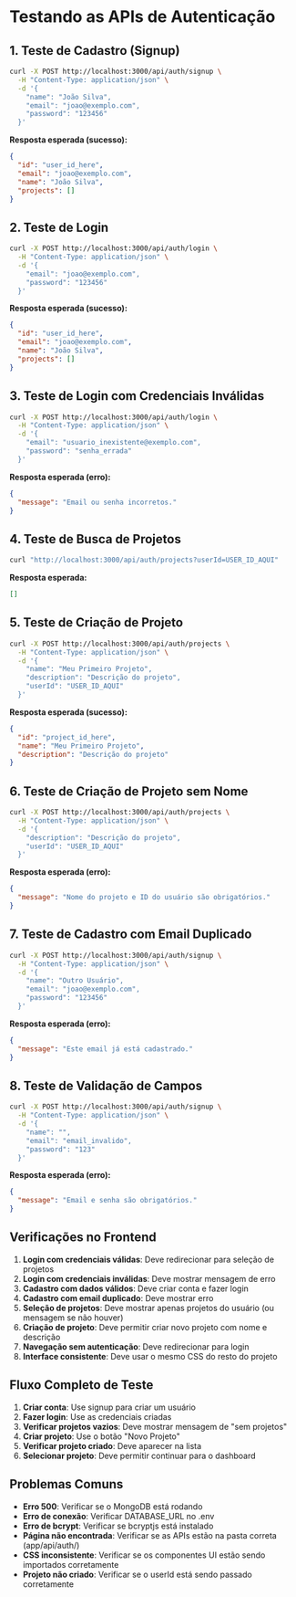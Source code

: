 # Testando as APIs de Autenticação

## 1. Teste de Cadastro (Signup)

```bash
curl -X POST http://localhost:3000/api/auth/signup \
  -H "Content-Type: application/json" \
  -d '{
    "name": "João Silva",
    "email": "joao@exemplo.com",
    "password": "123456"
  }'
```

**Resposta esperada (sucesso):**
```json
{
  "id": "user_id_here",
  "email": "joao@exemplo.com",
  "name": "João Silva",
  "projects": []
}
```

## 2. Teste de Login

```bash
curl -X POST http://localhost:3000/api/auth/login \
  -H "Content-Type: application/json" \
  -d '{
    "email": "joao@exemplo.com",
    "password": "123456"
  }'
```

**Resposta esperada (sucesso):**
```json
{
  "id": "user_id_here",
  "email": "joao@exemplo.com",
  "name": "João Silva",
  "projects": []
}
```

## 3. Teste de Login com Credenciais Inválidas

```bash
curl -X POST http://localhost:3000/api/auth/login \
  -H "Content-Type: application/json" \
  -d '{
    "email": "usuario_inexistente@exemplo.com",
    "password": "senha_errada"
  }'
```

**Resposta esperada (erro):**
```json
{
  "message": "Email ou senha incorretos."
}
```

## 4. Teste de Busca de Projetos

```bash
curl "http://localhost:3000/api/auth/projects?userId=USER_ID_AQUI"
```

**Resposta esperada:**
```json
[]
```

## 5. Teste de Criação de Projeto

```bash
curl -X POST http://localhost:3000/api/auth/projects \
  -H "Content-Type: application/json" \
  -d '{
    "name": "Meu Primeiro Projeto",
    "description": "Descrição do projeto",
    "userId": "USER_ID_AQUI"
  }'
```

**Resposta esperada (sucesso):**
```json
{
  "id": "project_id_here",
  "name": "Meu Primeiro Projeto",
  "description": "Descrição do projeto"
}
```

## 6. Teste de Criação de Projeto sem Nome

```bash
curl -X POST http://localhost:3000/api/auth/projects \
  -H "Content-Type: application/json" \
  -d '{
    "description": "Descrição do projeto",
    "userId": "USER_ID_AQUI"
  }'
```

**Resposta esperada (erro):**
```json
{
  "message": "Nome do projeto e ID do usuário são obrigatórios."
}
```

## 7. Teste de Cadastro com Email Duplicado

```bash
curl -X POST http://localhost:3000/api/auth/signup \
  -H "Content-Type: application/json" \
  -d '{
    "name": "Outro Usuário",
    "email": "joao@exemplo.com",
    "password": "123456"
  }'
```

**Resposta esperada (erro):**
```json
{
  "message": "Este email já está cadastrado."
}
```

## 8. Teste de Validação de Campos

```bash
curl -X POST http://localhost:3000/api/auth/signup \
  -H "Content-Type: application/json" \
  -d '{
    "name": "",
    "email": "email_invalido",
    "password": "123"
  }'
```

**Resposta esperada (erro):**
```json
{
  "message": "Email e senha são obrigatórios."
}
```

## Verificações no Frontend

1. **Login com credenciais válidas**: Deve redirecionar para seleção de projetos
2. **Login com credenciais inválidas**: Deve mostrar mensagem de erro
3. **Cadastro com dados válidos**: Deve criar conta e fazer login
4. **Cadastro com email duplicado**: Deve mostrar erro
5. **Seleção de projetos**: Deve mostrar apenas projetos do usuário (ou mensagem se não houver)
6. **Criação de projeto**: Deve permitir criar novo projeto com nome e descrição
7. **Navegação sem autenticação**: Deve redirecionar para login
8. **Interface consistente**: Deve usar o mesmo CSS do resto do projeto

## Fluxo Completo de Teste

1. **Criar conta**: Use signup para criar um usuário
2. **Fazer login**: Use as credenciais criadas
3. **Verificar projetos vazios**: Deve mostrar mensagem de "sem projetos"
4. **Criar projeto**: Use o botão "Novo Projeto"
5. **Verificar projeto criado**: Deve aparecer na lista
6. **Selecionar projeto**: Deve permitir continuar para o dashboard

## Problemas Comuns

- **Erro 500**: Verificar se o MongoDB está rodando
- **Erro de conexão**: Verificar DATABASE_URL no .env
- **Erro de bcrypt**: Verificar se bcryptjs está instalado
- **Página não encontrada**: Verificar se as APIs estão na pasta correta (app/api/auth/)
- **CSS inconsistente**: Verificar se os componentes UI estão sendo importados corretamente
- **Projeto não criado**: Verificar se o userId está sendo passado corretamente
